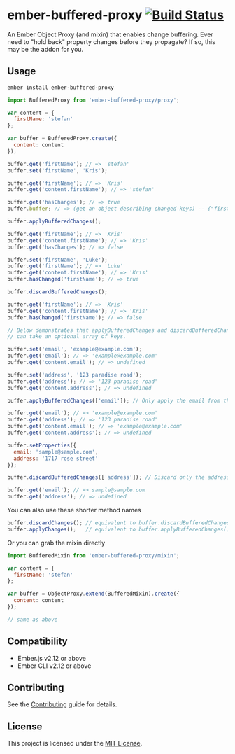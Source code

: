 # ember-buffered-proxy [![Build Status](https://travis-ci.org/yapplabs/ember-buffered-proxy.svg?branch=master)](https://travis-ci.org/yapplabs/ember-buffered-proxy)

An Ember Object Proxy (and mixin) that enables change buffering. Ever need to "hold back" property changes before they propagate? If so, this may be the addon for you.

## Usage

```sh
ember install ember-buffered-proxy
```

```js
import BufferedProxy from 'ember-buffered-proxy/proxy';

var content = {
  firstName: 'stefan'
};

var buffer = BufferedProxy.create({
  content: content
});

buffer.get('firstName'); // => 'stefan'
buffer.set('firstName', 'Kris');

buffer.get('firstName'); // => 'Kris'
buffer.get('content.firstName'); // => 'stefan'

buffer.get('hasChanges'); // => true
buffer.buffer; // => (get an object describing changed keys) -- {"firstName": "Kris"}

buffer.applyBufferedChanges();

buffer.get('firstName'); // => 'Kris'
buffer.get('content.firstName'); // => 'Kris'
buffer.get('hasChanges'); // => false

buffer.set('firstName', 'Luke');
buffer.get('firstName'); // => 'Luke'
buffer.get('content.firstName'); // => 'Kris'
buffer.hasChanged('firstName'); // => true

buffer.discardBufferedChanges();

buffer.get('firstName'); // => 'Kris'
buffer.get('content.firstName'); // => 'Kris'
buffer.hasChanged('firstName'); // => false

// Below demonstrates that applyBufferedChanges and discardBufferedChanges
// can take an optional array of keys.

buffer.set('email', 'example@example.com');
buffer.get('email'); // => 'example@example.com'
buffer.get('content.email'); // => undefined

buffer.set('address', '123 paradise road');
buffer.get('address'); // => '123 paradise road'
buffer.get('content.address'); // => undefined

buffer.applyBufferedChanges(['email']); // Only apply the email from the buffer

buffer.get('email'); // => 'example@example.com'
buffer.get('address'); // => '123 paradise road'
buffer.get('content.email'); // => 'example@example.com'
buffer.get('content.address'); // => undefined

buffer.setProperties({
  email: 'sample@sample.com',
  address: '1717 rose street'
});

buffer.discardBufferedChanges(['address']); // Discard only the address property from the buffer

buffer.get('email'); // => sample@sample.com
buffer.get('address'); // => undefined
```

You can also use these shorter method names

```js
buffer.discardChanges(); // equivalent to buffer.discardBufferedChanges()
buffer.applyChanges();   // equivalent to buffer.applyBufferedChanges()
```

Or you can grab the mixin directly

```js
import BufferedMixin from 'ember-buffered-proxy/mixin';

var content = {
  firstName: 'stefan'
};

var buffer = ObjectProxy.extend(BufferedMixin).create({
  content: content
});

// same as above
```


Compatibility
------------------------------------------------------------------------------

* Ember.js v2.12 or above
* Ember CLI v2.12 or above

Contributing
------------------------------------------------------------------------------

See the [Contributing](CONTRIBUTING.md) guide for details.

License
------------------------------------------------------------------------------

This project is licensed under the [MIT License](LICENSE.md).
